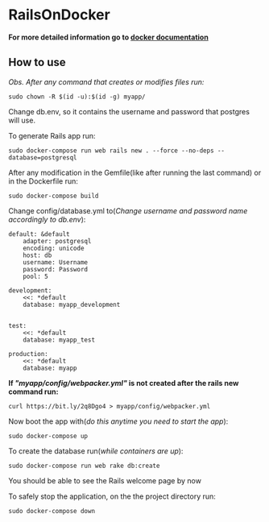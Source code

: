 # RailsOnDocker

__For more detailed information go to [docker documentation](https://docs.docker.com/compose/rails/)__

## How to use

_Obs. After any command that creates or modifies files run:_
```
sudo chown -R $(id -u):$(id -g) myapp/
```

Change db.env, so it contains the username and password that postgres will use.


To generate Rails app run:
```
sudo docker-compose run web rails new . --force --no-deps --database=postgresql
```

After any modification in the Gemfile(like after running the last command) or in the Dockerfile run:
```
sudo docker-compose build
```

Change config/database.yml to(_Change username and password  name accordingly to db.env_):
```
default: &default
	adapter: postgresql
	encoding: unicode
	host: db
	username: Username
	password: Password
	pool: 5

development:
	<<: *default
	database: myapp_development


test:
	<<: *default
	database: myapp_test

production:
	<<: *default
	database: myapp
```

__If *"myapp/config/webpacker.yml"* is not created after the rails new command run:__
```
curl https://bit.ly/2q8Dgo4 > myapp/config/webpacker.yml
```


Now boot the app with(_do this anytime you need to start the app_):
```
sudo docker-compose up
```

To create the database run(_while containers are up_):
```
sudo docker-compose run web rake db:create
```

You should be able to see the Rails welcome page by now

To safely stop the application, on the the project directory run:
```
sudo docker-compose down
```
